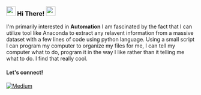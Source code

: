 
### <img src="https://emojis.slackmojis.com/emojis/images/1643514146/1060/heart.gif?1643514146" width="25"/> Hi There! <img src="https://emojis.slackmojis.com/emojis/images/1643514146/1060/heart.gif?1643514146" width="25"/>

<!--https://emojis.slackmojis.com/emojis/images/1536351075/4594/blob-wave.gif -->


<!--
**** is a ✨ _special_ ✨ repository because its `README.md` (this file) appears on your GitHub profile.


--Here are some ideas to get you started:
+I'm primarily interested in **Data Analysis and Data Manipulation** 

-- 🔭 I’m currently working on ...
-- 🌱 I’m currently learning ...
-- 👯 I’m looking to collaborate on ...
-- 🤔 I’m looking for help with ...
-- 💬 Ask me about ...
-- 📫 How to reach me: ...
-- 😄 Pronouns: ...
-- ⚡ Fun fact: ...
-->
I'm primarily interested in **Automation** I am fascinated by the fact that I can utilize tool like Anaconda to extract any relavent information from a massive dataset with a few lines of code using python language. Using a small script I can program my computer to organize my files for me, I can tell my computer what to do, program it in the way I like rather than it telling me what to do. I find that really cool.
#### Let's connect!
[<img alt="Medium" src="https://img.shields.io/badge/Medium-%23000000.svg?&style=for-the-badge&logo=Medium&logoColor=white" />](https://medium.com/@alamnusrat18)



